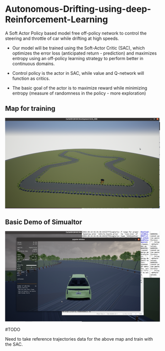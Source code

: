 # Autonomous-Drifting-using-deep-Reinforcement-Learning
A Soft Actor Policy based model free off-policy network to control the steering and throttle of car while drifting at high speeds.


- Our model will be trained using the Soft-Actor Critic
(SAC), which optimizes the error loss (anticipated return - prediction) and maximizes entropy using an off-policy
learning strategy to perform better in continuous domains.


- Control policy is the actor in SAC, while value and
Q-network will function as critics.


- The basic goal of the actor is to maximize reward while
minimizing entropy (measure of randomness in the policy - more exploration)

## Map for training
![](https://github.com/karanamrahul/Autonomous-Drifting-using-deep-Reinforcement-Learning/blob/main/results/track2.png)

## Basic Demo of Simualtor
![](https://github.com/karanamrahul/Autonomous-Drifting-using-deep-Reinforcement-Learning/blob/main/results/train3.png)




#TODO

Need to take reference trajectories data for the above map and train with the SAC.



